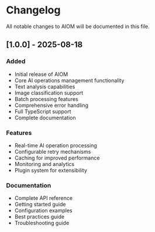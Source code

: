 # Changelog

All notable changes to AIOM will be documented in this file.

## [1.0.0] - 2025-08-18

### Added
- Initial release of AIOM
- Core AI operations management functionality
- Text analysis capabilities
- Image classification support
- Batch processing features
- Comprehensive error handling
- Full TypeScript support
- Complete documentation

### Features
- Real-time AI operation processing
- Configurable retry mechanisms
- Caching for improved performance
- Monitoring and analytics
- Plugin system for extensibility

### Documentation
- Complete API reference
- Getting started guide
- Configuration examples
- Best practices guide
- Troubleshooting guide